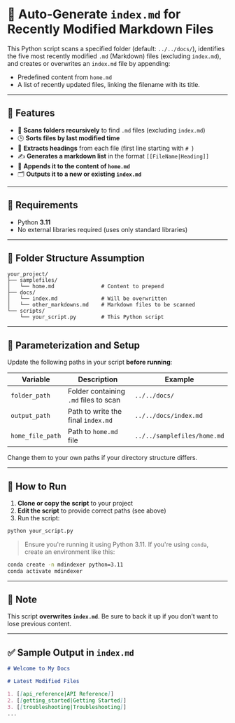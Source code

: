 # 📝 Auto-Generate `index.md` for Recently Modified Markdown Files

This Python script scans a specified folder (default: `../../docs/`), identifies the five most recently modified `.md` (Markdown) files (excluding `index.md`), and creates or overwrites an `index.md` file by appending:
- Predefined content from `home.md`
- A list of recently updated files, linking the filename with its title.

---

## 📌 Features

- 📂 **Scans folders recursively** to find `.md` files (excluding `index.md`)
- 🕒 **Sorts files by last modified time**
- 📄 **Extracts headings** from each file (first line starting with `# `)
- ✍️ **Generates a markdown list** in the format `[[FileName|Heading]]`
- 🧩 **Appends it to the content of `home.md`**
- 🗂 **Outputs it to a new or existing `index.md`**

---

## 🐍 Requirements

- Python **3.11**
- No external libraries required (uses only standard libraries)

---

## 📁 Folder Structure Assumption

```text
your_project/
├── samplefiles/
│   └── home.md               # Content to prepend
├── docs/
│   └── index.md              # Will be overwritten
│   └── other_markdowns.md    # Markdown files to be scanned
└── scripts/
    └── your_script.py        # This Python script
```

---

## 🔧 Parameterization and Setup

Update the following paths in your script **before running**:

| Variable | Description | Example |
|----------|-------------|---------|
| `folder_path` | Folder containing `.md` files to scan | `../../docs/` |
| `output_path` | Path to write the final `index.md` | `../../docs/index.md` |
| `home_file_path` | Path to `home.md` file | `../../samplefiles/home.md` |

Change them to your own paths if your directory structure differs.

---

## 🏁 How to Run

1. **Clone or copy the script** to your project
2. **Edit the script** to provide correct paths (see above)
3. Run the script:

```bash
python your_script.py
```

> Ensure you're running it using Python 3.11. If you're using `conda`, create an environment like this:

```bash
conda create -n mdindexer python=3.11
conda activate mdindexer
```

---

## 🧼 Note

This script **overwrites `index.md`**. Be sure to back it up if you don’t want to lose previous content.

---

## ✅ Sample Output in `index.md`

```md
# Welcome to My Docs

# Latest Modified Files

1. [[api_reference|API Reference]]
2. [[getting_started|Getting Started]]
3. [[troubleshooting|Troubleshooting]]
...
```